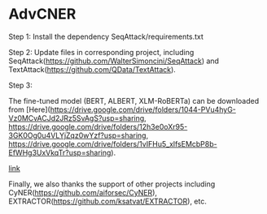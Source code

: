 # AdvCNER

Step 1: Install the dependency SeqAttack/requirements.txt

Step 2: Update files in corresponding project, including SeqAttack(https://github.com/WalterSimoncini/SeqAttack) and TextAttack(https://github.com/QData/TextAttack).

Step 3: 

The fine-tuned model (BERT, ALBERT, XLM-RoBERTa) can be downloaded from [Here](https://drive.google.com/drive/folders/1044-PVu4hyG-Vz0MCvACJd2JRz5SvAgS?usp=sharing, https://drive.google.com/drive/folders/12h3e0oXr95-3GK0Og0u4VLYjZqz0wYzf?usp=sharing, https://drive.google.com/drive/folders/1vIFHu5_xlfsEMcbP8b-EfWHg3UxVkqTr?usp=sharing).

[link](https://www.example.com/my%20great%20page)

Finally, we also thanks the support of other projects including CyNER(https://github.com/aiforsec/CyNER), EXTRACTOR(https://github.com/ksatvat/EXTRACTOR), etc.
